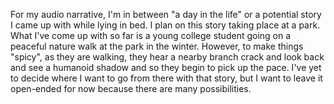 For my audio narrative, I'm in between "a day in the life" or a potential story I came up with while lying in bed. I plan on this story taking place at a park. What I've come up with so far is a young college student going on a peaceful nature walk at the park in the winter. However, to make things "spicy", as they are walking, they hear a nearby branch crack and look back and see a humanoid shadow and so they begin to pick up the pace. I've yet to decide where I want to go from there with that story, but I want to leave it open-ended for now because there are many possibilities.
